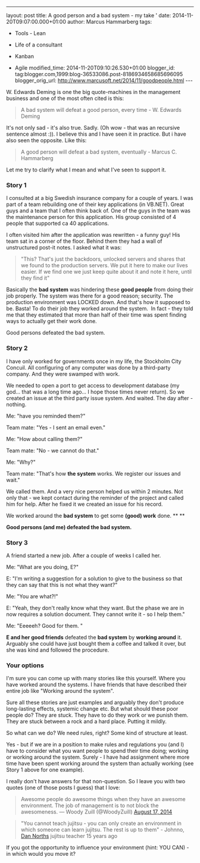 ---
layout: post
title: A good person and a bad system - my take '
date: 2014-11-20T09:07:00.000+01:00
author: Marcus Hammarberg
tags:
  - Tools - Lean
  - Life of a consultant

  - Kanban
  - Agile
modified_time: 2014-11-20T09:10:26.530+01:00
blogger_id: tag:blogger.com,1999:blog-36533086.post-8186934658685696095
blogger_orig_url: http://www.marcusoft.net/2014/11/goodpeople.html ---

<div dir="ltr" style="text-align: left;" trbidi="on">

W. Edwards Deming is one the big quote-machines in the management
business and one of the most often cited is this:

> A bad system will defeat a good person, every time - W. Edwards
> Deming 

It's not only sad - it's also true. Sadly. (Oh wow - that was an
recursive sentence almost :)). I believe this and I have seen it in
practice. But i have also seen the opposite. Like this:

> A good person will defeat a bad system, eventually - Marcus C.
> Hammarberg

Let me try to clarify what I mean and what I've seen to support it.
### Story 1

<div>

I consulted at a big Swedish insurance company for a couple of years. I
was part of a team rebuilding one of their key applications (in VB.NET).
Great guys and a team that I often think back of. One of the guys in the
team was the maintenance person for this application. His group
consisted of 4 people that supported ca 40 applications. 

</div>

<div>
</div>

<div>

I often visited him after the application was rewritten - a funny guy!
His team sat in a corner of the floor. Behind them they had a wall of
unstructured post-it notes. I asked what it was:

</div>

> "This? That's just the backdoors, unlocked servers and shares that we
> found to the production servers. We put it here to make our lives
> easier. If we find one we just keep quite about it and note it here,
> until they find it" 

Basically the **bad system** was hindering these **good people** from
doing their job properly. The system was there for a good reason;
security. The production environment was LOCKED down. And that's how it
supposed to be. Basta! To do their job they worked around the
system.  In fact - they told me that they estimated that more than half
of their time was spent finding ways to actually get their work done.

Good persons defeated the bad system.

### Story 2

<div>

I have only worked for governments once in my life, the Stockholm City
Concuil. All configuring of any computer was done by a third-party
company. And they were swamped with work. 

</div>

<div>
</div>

<div>

We needed to open a port to get access to development database (my
god... that was a long time ago... I hope those times never return). So
we created an issue at the third party issue system. And waited. The day
after - nothing.

</div>

<div>
</div>

<div>

Me: "have you reminded them?"

</div>

<div>

Team mate: "Yes - I sent an email even."

</div>

<div>

Me: "How about calling them?"

</div>

<div>

Team mate: "No - we cannot do that."

</div>

<div>

Me: "Why?"

</div>

<div>

Team mate: "That's how **the system** works. We register our issues and
wait."

</div>

<div>
</div>

<div>

We called them. And a very nice person helped us within 2 minutes. Not
only that - we kept contact during the reminder of the project and
called him for help. After he fixed it we created an issue for his
record. 

</div>

<div>
</div>

<div>

We worked around the **bad system** to get some **(good) work**
done. ** **

</div>

<div>

**Good persons (and me) defeated the bad system.**

</div>

### Story 3

<div>

A friend started a new job. After a couple of weeks I called her. 

</div>

<div>

Me: "What are you doing, E?"

</div>

<div>

E: "I'm writing a suggestion for a solution to give to the business so
that they can say that this is not what they want?"

</div>

<div>

Me: "You are what?!"

</div>

<div>

E: "Yeah, they don't really know what they want. But the phase we are in
now requires a solution document. They cannot write it - so I help
them."

</div>

<div>

Me: "Eeeeeh? Good for them. "

</div>

<div>
</div>

<div>

**E and her good friends** defeated the **bad system** by **working
around** it. Arguably she could have just bought them a coffee and
talked it over, but she was kind and followed the procedure. 

</div>

### Your options

<div>

I'm sure you can come up with many stories like this yourself. Where you
have worked around the systems. I have friends that have described their
entire job like "Working around the system". 

</div>

<div>
</div>

<div>

Sure all these stories are just examples and arguably they don't produce
long-lasting effects, systemic change etc. But what should these poor
people do? They are stuck. They have to do they work or we punish them.
They are stuck between a rock and a hard place. Putting it mildly. 

</div>

<div>
</div>

<div>

So what can we do? We need rules, right? Some kind of structure at
least. 

</div>

<div>
</div>

<div>

Yes - but if we are in a position to make rules and regulations you (and
I) have to consider what you want people to spend their time doing;
working or working around the system. Surely - I have had assignment
where more time have been spent working around the system than actually
working (see Story 1 above for one example). 

</div>

<div>
</div>

<div>

I really don't have answers for that non-question. So I leave you with
two quotes (one of those posts I guess) that I love:

</div>

<div>

> Awesome people do awesome things when they have an awesome
> environment. The job of management is to not block the awesomeness.
> — Woody Zuill (@WoodyZuill) [August 17,
> 2014](https://twitter.com/WoodyZuill/status/500813604720230401)

</div>

<div>

> "You cannot teach jujitsu - you can only create an environment in
> which someone can learn jujitsu. The rest is up to them" - Johnno,
> <a href="http://dannorth.net/" target="_blank">Dan Norths</a> jujitsu
> teacher 15 years ago 

</div>

<div>

If you got the opportunity to influence your environment (hint: YOU
CAN) - in which would you move it? 

</div>

</div>
